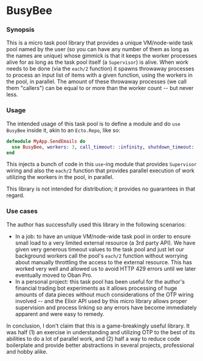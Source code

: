 # BusyBee

### Synopsis

This is a micro task pool library that provides a unique VM/node-wide task pool named by the user (so you can have any number of them as long as the names are unique) whose gimmick is that it keeps the worker processes alive for as long as the task pool itself (a `Supervisor`) is alive. When work needs to be done (via the `each/2` function) it spawns throwaway processes to process an input list of items with a given function, using the workers in the pool, in parallel. The amount of these throwaway processes (we call them "callers") can be equal to or more than the worker count -- but never less.

### Usage

The intended usage of this task pool is to define a module and do `use BusyBee` inside it, akin to an `Ecto.Repo`, like so:

```elixir
defmodule MyApp.SendEmails do
  use BusyBee, workers: 3, call_timeout: :infinity, shutdown_timeout: :30_000
end
```

This injects a bunch of code in this `use`-ing module that provides `Supervisor` wiring and also the `each/2` function that provides parallel execution of work utilizing the workers in the pool, in parallel.

This library is not intended for distribution; it provides no guarantees in that regard.

### Use cases

The author has successfully used this library in the following scenarios:

- In a job: to have an unique VM/node-wide task pool in order to ensure small load to a very limited external resource (a 3rd party API). We have given very generous timeout values to the task pool and just let our background workers call the pool's `each/2` function without worrying about manually throttling the access to the external resource. This has worked very well and allowed us to avoid HTTP 429 errors until we later eventually moved to Oban Pro.
- In a personal project: this task pool has been useful for the author's financial trading bot experiments as it allows processing of huge amounts of data pieces without much considerations of the OTP wiring involved -- and the Elixir API used by this micro library allows proper supervision and process linking so any errors have become immediately apparent and were easy to remedy.

In conclusion, I don't claim that this is a game-breakingly useful library. It was half (1) an exercise in understanding and utilizing OTP to the best of its abilities to do a lot of parallel work, and (2) half a way to reduce code boilerplate and provide better abstractions in several projects, professional and hobby alike.
